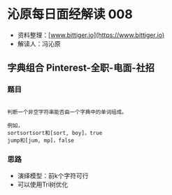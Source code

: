 # 沁原每日面经解读 008

- 资料整理：[www.bittiger.io](https://www.bittiger.io)
- 解读人：冯沁原

## 字典组合 Pinterest-全职-电面-社招

### 题目



```

判断一个非空字符串能否由一个字典中的单词组成。

例如，
sortsortsort和[sort, boy]，true
jump和[jum, mp]，false

```

### 思路

- 演绎模型：前k个字符可行
- 可以使用Tri树优化
